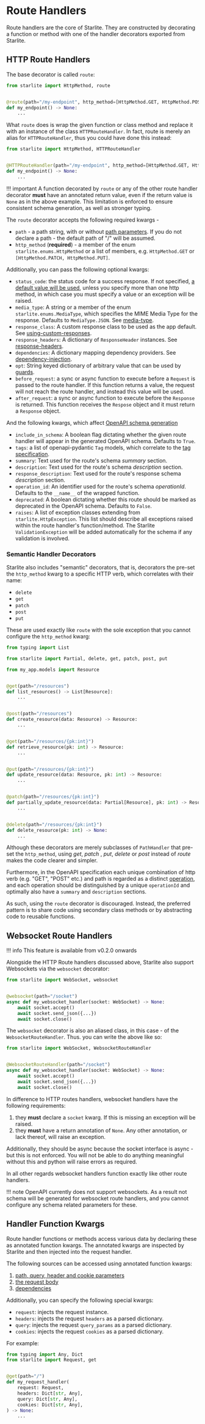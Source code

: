 # Route Handlers

Route handlers are the core of Starlite. They are constructed by decorating a function or method with one of the handler
decorators exported from Starlite.

## HTTP Route Handlers

The base decorator is called `route`:

```python
from starlite import HttpMethod, route


@route(path="/my-endpoint", http_method=[HttpMethod.GET, HttpMethod.POST])
def my_endpoint() -> None:
    ...
```

What `route` does is wrap the given function or class method and replace it with an instance of the
class `HTTPRouteHandler`. In fact, route is merely an alias for `HTTPRouteHandler`, thus you could have done this
instead:

```python
from starlite import HttpMethod, HTTPRouteHandler


@HTTPRouteHandler(path="/my-endpoint", http_method=[HttpMethod.GET, HttpMethod.POST])
def my_endpoint() -> None:
    ...
```

!!! important
    A function decorated by `route` or any of the other route handler decorator **must** have an annotated
    return value, even if the return value is `None` as in the above example. This limitation is enforced to ensure
    consistent schema generation, as well as stronger typing.

The `route` decorator accepts the following required kwargs -

- `path` - a path string, with or without [path parameters](#path-parameters). If you do not declare a path - the
  default path of "/" will be assumed.
- `http_method` (**required**) - a member of the enum `starlite.enums.HttpMethod` or a list of members,
  e.g. `HttpMethod.GET` or `[HttpMethod.PATCH, HttpMethod.PUT]`.

Additionally, you can pass the following optional kwargs:

- `status_code`: the status code for a success response. If not
  specified, [a default value will be used](5-responses.md#status-codes), unless you specify more than one http method,
  in which case you must specify a value or an exception will be raised.
- `media_type`: A string or a member of the enum `starlite.enums.MediaType`, which specifies the MIME Media Type for the
  response. Defaults to `MediaType.JSON`. See [media-type](5-responses.md#media-type).
- `response_class`: A custom response class to be used as the app default.
  See [using-custom-responses](5-responses.md#using-custom-responses).
- `response_headers`: A dictionary of `ResponseHeader` instances.
  See [response-headers](5-responses.md#response-headers).
- `dependencies`: A dictionary mapping dependency providers. See [dependency-injection](6-dependency-injection.md).
- `opt`: String keyed dictionary of arbitrary value that can be used by [guards](9-guards.md).
- `before_request`: a sync or async function to execute before a `Request` is passed to the route handler. If this
  function returns a value, the request will not reach the route handler, and instead this value will be used.
- `after_request`: a sync or async function to execute before the `Response` is returned. This function receives the
  `Respose` object and it must return a `Response` object.

And the following kwargs, which affect [OpenAPI schema generation](12-openapi.md#route-handler-configuration)

- `include_in_schema`: A boolean flag dictating whether the given route handler will appear in the generated OpenAPI
  schema. Defaults to `True`.
- `tags`: a list of openapi-pydantic `Tag` models, which correlate to
  the [tag specification](https://spec.openapis.org/oas/latest.html#tag-object).
- `summary`: Text used for the route's schema _summary_ section.
- `description`: Text used for the route's schema _description_ section.
- `response_description`: Text used for the route's response schema _description_ section.
- `operation_id`: An identifier used for the route's schema _operationId_. Defaults to the `__name__` of the wrapped
  function.
- `deprecated`: A boolean dictating whether this route should be marked as deprecated in the OpenAPI schema. Defaults
  to `False`.
- `raises`: A list of exception classes extending from `starlite.HttpException`. This list should describe all
  exceptions raised within the route handler's function/method. The Starlite `ValidationException` will be added
  automatically for the schema if any validation is involved.

### Semantic Handler Decorators

Starlite also includes "semantic" decorators, that is, decorators the pre-set the `http_method` kwarg to a specific HTTP
verb, which correlates with their name:

- `delete`
- `get`
- `patch`
- `post`
- `put`

These are used exactly like `route` with the sole exception that you cannot configure the `http_method` kwarg:

```python
from typing import List

from starlite import Partial, delete, get, patch, post, put

from my_app.models import Resource


@get(path="/resources")
def list_resources() -> List[Resource]:
    ...


@post(path="/resources")
def create_resource(data: Resource) -> Resource:
    ...


@get(path="/resources/{pk:int}")
def retrieve_resource(pk: int) -> Resource:
    ...


@put(path="/resources/{pk:int}")
def update_resource(data: Resource, pk: int) -> Resource:
    ...


@patch(path="/resources/{pk:int}")
def partially_update_resource(data: Partial[Resource], pk: int) -> Resource:
    ...


@delete(path="/resources/{pk:int}")
def delete_resource(pk: int) -> None:
    ...
```

Although these decorators are merely subclasses of `PathHandler` that pre-set the `http_method`, using _get_, _patch_
, _put_, _delete_ or _post_ instead of _route_ makes the code clearer and simpler.

Furthermore, in the OpenAPI specification each unique combination of http verb (e.g. "GET", "POST" etc.) and path is
regarded as a distinct [operation](https://spec.openapis.org/oas/latest.html#operation-object), and each operation
should be distinguished by a unique `operationId` and optimally also have a `summary` and `description` sections.

As such, using the `route` decorator is discouraged. Instead, the preferred pattern is to share code using secondary
class methods or by abstracting code to reusable functions.

## Websocket Route Handlers

!!! info
    This feature is available from v0.2.0 onwards

Alongside the HTTP Route handlers discussed above, Starlite also support Websockets via the `websocket` decorator:

```python
from starlite import WebSocket, websocket


@websocket(path="/socket")
async def my_websocket_handler(socket: WebSocket) -> None:
    await socket.accept()
    await socket.send_json({...})
    await socket.close()
```

The `websocket` decorator is also an aliased class, in this case - of the `WebsocketRouteHandler`. Thus. you can write
the above like so:

```python
from starlite import WebSocket, WebsocketRouteHandler


@WebsocketRouteHandler(path="/socket")
async def my_websocket_handler(socket: WebSocket) -> None:
    await socket.accept()
    await socket.send_json({...})
    await socket.close()
```

In difference to HTTP routes handlers, websocket handlers have the following requirements:

1. they **must** declare a `socket` kwarg. If this is missing an exception will be raised.
2. they **must** have a return annotation of `None`. Any other annotation, or lack thereof, will raise an exception.

Additionally, they should be async because the socket interface is async - but this is not enforced. You will not be
able to do anything meaningful without this and python will raise errors as required.

In all other regards websocket handlers function exactly like other route handlers.

!!! note
    OpenAPI currently does not support websockets. As a result not schema will be generated for websocket route
    handlers, and you cannot configure any schema related parameters for these.

## Handler Function Kwargs

Route handler functions or methods access various data by declaring these as annotated function kwargs. The annotated
kwargs are inspected by Starlite and then injected into the request handler.

The following sources can be accessed using annotated function kwargs:

1. [path, query, header and cookie parameters](3-parameters.md)
2. [the request body](4-request-body.md)
3. [dependencies](6-dependency-injection.md)

Additionally, you can specify the following special kwargs:

- `request`: injects the request instance.
- `headers`: injects the request `headers` as a parsed dictionary.
- `query`: injects the request `query_params` as a parsed dictionary.
- `cookies`: injects the request `cookies` as a parsed dictionary.

For example:

```python
from typing import Any, Dict
from starlite import Request, get


@get(path="/")
def my_request_handler(
    request: Request,
    headers: Dict[str, Any],
    query: Dict[str, Any],
    cookies: Dict[str, Any],
) -> None:
    ...
```
